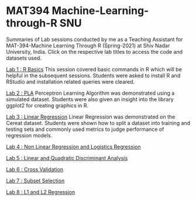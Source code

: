 # MAT394 Machine-Learning-through-R SNU

Summaries of Lab sessions conducted by me as a Teaching Assistant for MAT-394-Machine Learning Through R (Spring-2021) at Shiv Nadar University, India. Click on the respective lab titles to access the code and datasets used.

[Lab 1 : R Basics](https://github.com/mansigoel0029/MAT394---Machine-Learning-through-R---SNU/tree/main/Lab%201%20-%20R%20Basics)
This session covered basic commands in R which will be helpful in the subsequent sessions. Students were asked to install R and RStudio and installation related queries were cleared. 

[Lab 2 : PLA](https://github.com/mansigoel0029/MAT394---Machine-Learning-through-R---SNU/tree/main/Lab%202%20-%20PLA)
Perceptron Learning Algorithm was demonstrated using a simulated dataset. Students were also given an insight into the  library ggplot2 for creating graphics in R. 

[Lab 3 : Linear Regression](https://github.com/mansigoel0029/MAT394---Machine-Learning-through-R---SNU/tree/main/Lab%203%20-%20LR)
Linear Regression was demonstrated on the Cereat dataset. Students were shown how to split a dataset into training and testing sets and commonly used metrics to judge performance of regression models. 

[Lab 4 : Non Linear Regression and Logistics Regression](https://github.com/mansigoel0029/MAT394---Machine-Learning-through-R---SNU/tree/main/Lab%204%20-%20Non-LR%2C%20Logistic%20Regression)

[Lab 5 : Linear and Quadratic Discriminant Analysis](https://github.com/mansigoel0029/MAT394---Machine-Learning-through-R---SNU/tree/main/Lab%205%20-%20LDA%2C%20QDA)

[Lab 6 : Cross Validation](https://github.com/mansigoel0029/MAT394---Machine-Learning-through-R---SNU/tree/main/Lab%206%20-%20Cross%20Validation)

[Lab 7 : Subset Selection](https://github.com/mansigoel0029/MAT394---Machine-Learning-through-R---SNU/tree/main/Lab%207%20-%20Subset%20Selection)

[Lab 8 : L1 and L2 Regression](https://github.com/mansigoel0029/MAT394---Machine-Learning-through-R---SNU/tree/main/Lab%208%20-%20L1%2CL2%20Regression)
